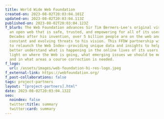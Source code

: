 ```yaml
---
title: World Wide Web Foundation
created-on: 2023-08-02T20:03:04.101Z
updated-on: 2023-08-02T20:03:04.113Z
published-on: 2023-08-02T20:03:04.123Z
f_blurb: The Web Foundation advances Sir Tim Berners-Lee's original vision for
  an open web that is safe, trusted, and empowering for all of its users.
  Decades after his invention, over 5 billion people are on the web and it faces
  constant and evolving threats to his vision. This FFDW partnership will help
  to relaunch the Web Index--providing unique data and insights to help us
  better understand what is happening in the online lives of its users, shedding
  light on where the Web is going, what emerging issues we should be monitoring,
  and in what areas a course correction is needed.
f_logo:
  url: /assets/images/web-foundation-hi-res-logo.jpeg
f_external-link: https://webfoundation.org/
f_past-collaborations: false
tags: project-partners
layout: "[project-partners].html"
date: 2023-08-02T20:03:04.132Z
seo:
  noindex: false
  twitter:title: summary
  twitter:card: summary
---
```

